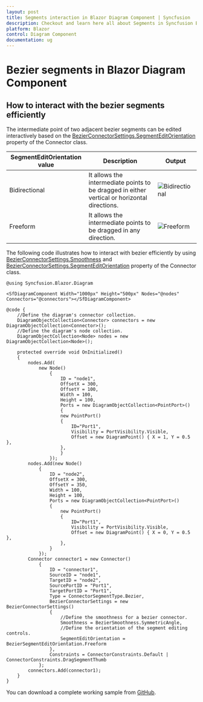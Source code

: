 ```yaml
---
layout: post
title: Segments interaction in Blazor Diagram Component | Syncfusion
description: Checkout and learn here all about Segments in Syncfusion Blazor Diagram component and much more details.
platform: Blazor
control: Diagram Component
documentation: ug
---
```


# Bezier segments in Blazor Diagram Component

## How to interact with the bezier segments efficiently

The intermediate point of two adjacent bezier segments can be edited interactively based on the [BezierConnectorSettings.SegmentEditOrientation](https://help.syncfusion.com/cr/blazor/Syncfusion.Blazor.Diagram.BezierConnectorSettings.html#Syncfusion_Blazor_Diagram_BezierConnectorSettings_SegmentEditOrientation) property of the Connector class.

| SegmentEditOrientation value | Description | Output |
|-------- | -------- | -------- |
| Bidirectional | It allows the intermediate points to be dragged in either vertical or horizontal directions.  | ![Bidirectional](../../images/Bidirectional.gif) |
| Freeform | It allows the intermediate points to be dragged in any direction. | ![Freeform](../../images/Freeform.gif) |

The following code illustrates how to interact with bezier efficiently by using [BezierConnectorSettings.Smoothness](https://help.syncfusion.com/cr/blazor/Syncfusion.Blazor.Diagram.BezierConnectorSettings.html#Syncfusion_Blazor_Diagram_BezierConnectorSettings_Smoothness) and [BezierConnectorSettings.SegmentEditOrientation](https://help.syncfusion.com/cr/blazor/Syncfusion.Blazor.Diagram.BezierConnectorSettings.html#Syncfusion_Blazor_Diagram_BezierConnectorSettings_SegmentEditOrientation) property of the Connector class.

```cshtml
@using Syncfusion.Blazor.Diagram

<SfDiagramComponent Width="1000px" Height="500px" Nodes="@nodes" Connectors="@connectors"></SfDiagramComponent>

@code {
    //Define the diagram's connector collection.
    DiagramObjectCollection<Connector> connectors = new DiagramObjectCollection<Connector>();
    //Define the diagram's node collection.
    DiagramObjectCollection<Node> nodes = new DiagramObjectCollection<Node>();

    protected override void OnInitialized()
    {
        nodes.Add(
            new Node()
                {
                    ID = "node1",
                    OffsetX = 300,
                    OffsetY = 100,
                    Width = 100,
                    Height = 100,
                    Ports = new DiagramObjectCollection<PointPort>()
                    {
                    new PointPort()
                    {
                        ID="Port1",
                        Visibility = PortVisibility.Visible,
                        Offset = new DiagramPoint() { X = 1, Y = 0.5 },
                    },
                    }
                });
        nodes.Add(new Node()
            {
                ID = "node2",
                OffsetX = 300,
                OffsetY = 350,
                Width = 100,
                Height = 100,
                Ports = new DiagramObjectCollection<PointPort>()
                {
                    new PointPort()
                    {
                        ID="Port1",
                        Visibility = PortVisibility.Visible,
                        Offset = new DiagramPoint() { X = 0, Y = 0.5 },
                    },
                }
            });
        Connector connector1 = new Connector()
            {
                ID = "connector1",
                SourceID = "node1",
                TargetID = "node2",
                SourcePortID = "Port1",
                TargetPortID = "Port1",
                Type = ConnectorSegmentType.Bezier,
                BezierConnectorSettings = new BezierConnectorSettings() 
                { 
                    //Define the smoothness for a bezier connector.
                    Smoothness = BezierSmoothness.SymmetricAngle,
                    //Define the orientation of the segment editing controls.
                    SegmentEditOrientation = BezierSegmentEditOrientation.Freeform
                },
                Constraints = ConnectorConstraints.Default | ConnectorConstraints.DragSegmentThumb
            };
        connectors.Add(connector1);
    }
}
```
You can download a complete working sample from [GitHub](https://github.com/SyncfusionExamples/Blazor-Diagram-Examples/tree/master/UG-Samples/Connectors/Segments).

